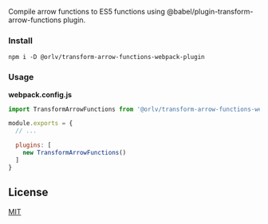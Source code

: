 Compile arrow functions to ES5 functions using @babel/plugin-transform-arrow-functions plugin.

### Install
```shell
npm i -D @orlv/transform-arrow-functions-webpack-plugin
```

### Usage

**webpack.config.js**

```js
import TransformArrowFunctions from '@orlv/transform-arrow-functions-webpack-plugin'

module.exports = {
  // ...

  plugins: [
    new TransformArrowFunctions()
  ]
}
```

## License

[MIT](./LICENSE)
